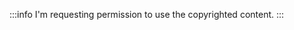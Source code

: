 <!-- markdownlint-disable -->
:::info
I'm requesting permission to use the copyrighted content.
:::
